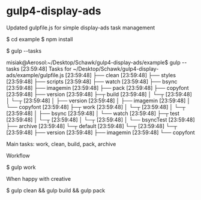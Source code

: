 # gulp4-display-ads
Updated gulpfile.js for simple display-ads task management


$ cd example
$ npm install

$ gulp --tasks

misiak@Aerosol:~/Desktop/Schawk/gulp4-display-ads/example$ gulp --tasks
[23:59:48] Tasks for ~/Desktop/Schawk/gulp4-display-ads/example/gulpfile.js
[23:59:48] ├── clean
[23:59:48] ├── styles
[23:59:48] ├── scripts
[23:59:48] ├── watch
[23:59:48] ├── bsync
[23:59:48] ├── imagemin
[23:59:48] ├── pack
[23:59:48] ├── copyfont
[23:59:48] ├── version
[23:59:48] ├─┬ build
[23:59:48] │ └─┬ <series>
[23:59:48] │   └─┬ <parallel>
[23:59:48] │     ├── version
[23:59:48] │     ├── imagemin
[23:59:48] │     └── copyfont
[23:59:48] ├─┬ work
[23:59:48] │ └─┬ <series>
[23:59:48] │   └─┬ <parallel>
[23:59:48] │     ├── bsync
[23:59:48] │     └── watch
[23:59:48] ├─┬ test
[23:59:48] │ └─┬ <series>
[23:59:48] │   └─┬ <parallel>
[23:59:48] │     └── bsyncTest
[23:59:48] ├── archive
[23:59:48] └─┬ default
[23:59:48]   └─┬ <series>
[23:59:48]     └─┬ <parallel>
[23:59:48]       ├── version
[23:59:48]       ├── imagemin
[23:59:48]       └── copyfont

Main tasks: work, clean, build, pack, archive

Workflow

$ gulp work

When happy with creative

$ gulp clean && gulp build && gulp pack



